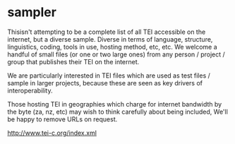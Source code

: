 sampler
=======

Thisisn't attempting to be a complete list of all TEI 
accessible on the internet, but a diverse sample. Diverse 
in terms of language, structure, linguistics, coding, tools 
in use, hosting method, etc, etc. We welcome a handful of 
small files (or one or two large ones) from any person / 
project / group that publishes their TEI on the internet. 

We are particularly interested in TEI files which are used 
as test files / sample in larger projects, because these 
are seen as key drivers of interoperability. 

Those hosting TEI in geographies which charge for internet 
bandwidth by the byte (za, nz, etc) may wish to think 
carefully about being included, We'll be happy to remove URLs 
on request.

http://www.tei-c.org/index.xml
